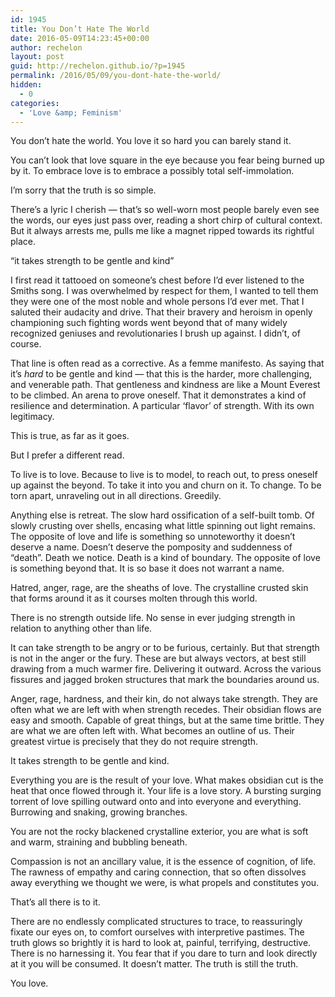 ```yaml
---
id: 1945
title: You Don’t Hate The World
date: 2016-05-09T14:23:45+00:00
author: rechelon
layout: post
guid: http://rechelon.github.io/?p=1945
permalink: /2016/05/09/you-dont-hate-the-world/
hidden:
  - 0
categories:
  - 'Love &amp; Feminism'
---
```

You don&#8217;t hate the world. You love it so hard you can barely stand it.

You can&#8217;t look that love square in the eye because you fear being burned up by it. To embrace love is to embrace a possibly total self-immolation.

I&#8217;m sorry that the truth is so simple.

There&#8217;s a lyric I cherish &#8212; that&#8217;s so well-worn most people barely even see the words, our eyes just pass over, reading a short chirp of cultural context. But it always arrests me, pulls me like a magnet ripped towards its rightful place.

&#8220;it takes strength to be gentle and kind&#8221;

I first read it tattooed on someone&#8217;s chest before I&#8217;d ever listened to the Smiths song. I was overwhelmed by respect for them, I wanted to tell them they were one of the most noble and whole persons I&#8217;d ever met. That I saluted their audacity and drive. That their bravery and heroism in openly championing such fighting words went beyond that of many widely recognized geniuses and revolutionaries I brush up against. I didn&#8217;t, of course.

That line is often read as a corrective. As a femme manifesto. As saying that it&#8217;s _hard_ to be gentle and kind &#8212; that this is the harder, more challenging, and venerable path. That gentleness and kindness are like a Mount Everest to be climbed. An arena to prove oneself. That it demonstrates a kind of resilience and determination. A particular &#8216;flavor&#8217; of strength. With its own legitimacy.

This is true, as far as it goes.

But I prefer a different read.

To live is to love. Because to live is to model, to reach out, to press oneself up against the beyond. To take it into you and churn on it. To change. To be torn apart, unraveling out in all directions. Greedily.

Anything else is retreat. The slow hard ossification of a self-built tomb. Of slowly crusting over shells, encasing what little spinning out light remains. The opposite of love and life is something so unnoteworthy it doesn&#8217;t deserve a name. Doesn&#8217;t deserve the pomposity and suddenness of &#8220;death&#8221;. Death we notice. Death is a kind of boundary. The opposite of love is something beyond that. It is so base it does not warrant a name.

Hatred, anger, rage, are the sheaths of love. The crystalline crusted skin that forms around it as it courses molten through this world.

There is no strength outside life. No sense in ever judging strength in relation to anything other than life.

It can take strength to be angry or to be furious, certainly. But that strength is not in the anger or the fury. These are but always vectors, at best still drawing from a much warmer fire. Delivering it outward. Across the various fissures and jagged broken structures that mark the boundaries around us.

Anger, rage, hardness, and their kin, do not always take strength. They are often what we are left with when strength recedes. Their obsidian flows are easy and smooth. Capable of great things, but at the same time brittle. They are what we are often left with. What becomes an outline of us. Their greatest virtue is precisely that they do not require strength.

It takes strength to be gentle and kind.

Everything you are is the result of your love. What makes obsidian cut is the heat that once flowed through it. Your life is a love story. A bursting surging torrent of love spilling outward onto and into everyone and everything. Burrowing and snaking, growing branches.

You are not the rocky blackened crystalline exterior, you are what is soft and warm, straining and bubbling beneath.

Compassion is not an ancillary value, it is the essence of cognition, of life. The rawness of empathy and caring connection, that so often dissolves away everything we thought we were, is what propels and constitutes you.

That&#8217;s all there is to it.

There are no endlessly complicated structures to trace, to reassuringly fixate our eyes on, to comfort ourselves with interpretive pastimes. The truth glows so brightly it is hard to look at, painful, terrifying, destructive. There is no harnessing it. You fear that if you dare to turn and look directly at it you will be consumed. It doesn&#8217;t matter. The truth is still the truth.

You love.